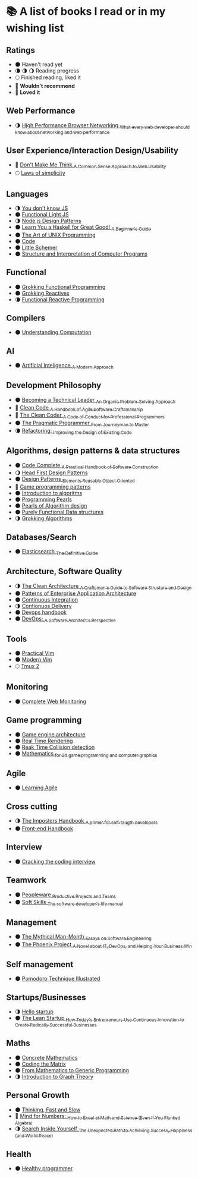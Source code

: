 # :books: A list of books I read or in my wishing list

## Ratings

- 🌑 Haven't read yet
- 🌘 🌗 🌖 Reading progress
- 🌕 Finished reading, liked it
- 🌝 **Wouldn't recommend**
- 🌟 **Loved it**

## Web Performance

- 🌗 [High Performance Browser Networking <sub>What every web developer should know about networking and web performance</sub>](https://hpbn.co/)

## User Experience/Interaction Design/Usability

- 🌟 [Don't Make Me Think <sub>A Common Sense Approach to Web Usability</sub>](https://www.amazon.co.uk/Dont-Make-Think-Revisited-Usability/dp/0321965515)
- 🌕 [Laws of simplicity](http://lawsofsimplicity.com/)

## Languages

- 🌗 [You don't know JS](https://github.com/getify/You-Dont-Know-JS)
- 🌑 [Functional Light JS](https://github.com/getify/Functional-Light-JS)
- 🌗 [Node.js Design Patterns](https://www.nodejsdesignpatterns.com/)
- 🌑 [Learn You a Haskell for Great Good! <sub>A Beginner's Guide</sub>](http://learnyouahaskell.com/)
- 🌑 [The Art of UNIX Programming](http://www.catb.org/esr/writings/taoup/)
- 🌑 [Code](https://www.amazon.co.uk/Code-Language-Computer-Hardware-Software/dp/0735611319)
- 🌑 [Little Schemer](https://mitpress.mit.edu/books/little-schemer)
- 🌑 [Structure and Interpretation of Computer Programs](https://mitpress.mit.edu/sicp/)

## Functional

- 🌑 [Grokking Functional Programming](https://www.manning.com/books/grokking-functional-programming)
- 🌑 [Grokking Reactivex](https://www.manning.com/books/grokking-reactivex)
- 🌘 [Functional Reactive Programming](https://www.amazon.co.uk/Functional-Reactive-Programming-Stephen-Blackheath/dp/1633430103)

## Compilers

- 🌑 [Understanding Computation](http://computationbook.com/)

## AI

- 🌑 [Artificial Inteligence <sub>A Modern Approach</sub>](http://aima.cs.berkeley.edu/)

## Development Philosophy

- 🌑 [Becoming a Technical Leader <sub>An Organic Problem-Solving Approach</sub>]()
- 🌟 [Clean Code <sub>A Handbook of Agile Software Craftsmanship</sub>](http://amzn.to/2AKoLL8)
- 🌟 [The Clean Coder <sub>A Code of Conduct for Professional Programmers</sub>](http://amzn.to/2zLE02u)
- 🌑 [The Pragmatic Programmer <sub>From Journeyman to Master</sub>](https://www.amazon.co.uk/Pragmatic-Programmer-Andrew-Hunt/dp/020161622X)
- 🌘 [Refactoring: <sub>Improving the Design of Existing Code</sub>](https://martinfowler.com/books/refactoring.html)

## Algorithms, design patterns & data structures

- 🌑 [Code Complete <sub>A Practical Handbook of Software Construction</sub>](https://www.amazon.co.uk/Code-Complete-Practical-Handbook-Construction/dp/0735619670)
- 🌖 [Head First Design Patterns](http://www.headfirstlabs.com/books/hfdp/)
- 🌑 [Design Patterns <sub>Elements Reusable Object Oriented</sub>](https://www.amazon.co.uk/Design-patterns-elements-reusable-object-oriented/dp/0201633612)
- 🌟 [Game programming patterns](http://gameprogrammingpatterns.com/)
- 🌑 [Introduction to algoritms](https://mitpress.mit.edu/books/introduction-algorithms)
- 🌑 [Programming Pearls](https://www.amazon.co.uk/Programming-Pearls-Joe-Bentley/dp/8177588583)
- 🌑 [Pearls of Algorithm design](http://www.cambridge.org/gb/academic/subjects/computer-science/programming-languages-and-applied-logic/pearls-functional-algorithm-design?format=HB&isbn=9780521513388)
- 🌑 [Purely Functional Data structures](https://www.amazon.co.uk/Purely-Functional-Data-Structures-Okasaki/dp/0521663504)
- 🌗 [Grokking Algorithms](https://www.manning.com/books/grokking-algorithms)

## Databases/Search

- 🌑 [Elasticsearch <sub>The Definitive Guide</sub>](http://shop.oreilly.com/product/0636920028505.do)

## Architecture, Software Quality

- 🌗 [The Clean Architecture <sub>A Craftsman's Guide to Software Structure and Design</sub>]()
- 🌑 [Patterns of Enterprise Application Architecture](https://martinfowler.com/books/eaa.html)
- 🌑 [Continuous Integration](https://martinfowler.com/books/duvall.html)
- 🌗 [Contionuos Delivery](https://martinfowler.com/books/continuousDelivery.html)
- 🌑 [Devops handbook](https://www.amazon.co.uk/Devops-Handbook-World-Class-Reliability-Organizations/dp/1942788002)
- 🌑 [DevOps: <sub>A Software Architect's Perspective</sub>](https://www.amazon.com/dp/0134049845?ref=emc_b_5_i)

## Tools

- 🌑 [Practical Vim](https://pragprog.com/book/dnvim2/practical-vim-second-edition)
- 🌑 [Modern Vim](https://pragprog.com/book/modvim/modern-vim)
- 🌕 [Tmux 2](https://pragprog.com/book/bhtmux2/tmux-2)

## Monitoring

- 🌑 [Complete Web Monitoring](http://shop.oreilly.com/product/9780596155148.do)

## Game programming

- 🌑 [Game engine architecture](http://www.gameenginebook.com/)
- 🌑 [Real Time Rendering](http://www.realtimerendering.com/)
- 🌑 [Reak Time Collision detection](http://realtimecollisiondetection.net/)
- 🌑 [Mathematics <sub>for 3d game programming and computer graphics</sub>](http://www.mathfor3dgameprogramming.com/)

## Agile

- 🌑 [Learning Agile](http://shop.oreilly.com/product/0636920025849.do)

## Cross cutting

- 🌗 [The Imposters Handbook <sub>A primer for self-taugth developers</sub>](https://bigmachine.io/products/the-imposters-handbook)
- 🌑 [Front-end Handbook](https://frontendmasters.com/books/front-end-handbook/2017/)

## Interview

- 🌑 [Cracking the coding interview](http://www.crackingthecodinginterview.com/)

## Teamwork

- 🌑 [Peopleware <sub>Productive Projects and Teams</sub>](https://www.amazon.co.uk/Peopleware-Productive-Projects-Tom-DeMarco/dp/0932633439)
- 🌑 [Soft Skills <sub>The software developer's life manual</sub>](https://www.manning.com/books/soft-skills)

## Management

- 🌑 [The Mythical Man-Month <sub>Essays on Software Engineering</sub>](https://www.amazon.co.uk/Mythical-Man-Month-Software-Engineering-Anniversary/dp/0201835959)
- 🌑 [The Phoenix Project <sub>A Novel about IT, DevOps, and Helping Your Business Win</sub>](https://itrevolution.com/book/the-phoenix-project/)

## Self management

- 🌑 [Pomodoro Technique Illustrated](https://pragprog.com/book/snfocus/pomodoro-technique-illustrated)

## Startups/Businesses

- 🌗 [Hello startup](http://amzn.to/2Arpazw)
- 🌑 [The Lean Startup <sub>How Today's Entrepreneurs Use Continuous Innovation to Create Radically Successful Businesses</sub>](http://amzn.to/2A07HRE)

## Maths

- 🌑 [Concrete Mathematics](http://www-cs-faculty.stanford.edu/~knuth/gkp.html)
- 🌑 [Coding the Matrix](http://codingthematrix.com/)
- 🌑 [From Mathematics to Generic Programming](http://www.fm2gp.com/)
- 🌗 [Introduction to Graph Theory](http://store.doverpublications.com/0486678709.html)

## Personal Growth

- 🌑 [Thinking, Fast and Slow](https://www.amazon.co.uk/Thinking-Fast-Slow-Daniel-Kahneman/dp/0141033576)
- 🌟 [Mind for Numbers: <sub>How to Excel at Math and Science (Even If You Flunked Algebra)</sub>](http://amzn.to/2BG4Quf)
- 🌗 [Search Inside Yourself <sub>The Unexpected Path to Achieving Success, Happiness (and World Peace)</sub>](https://siyli.org/resources/category/siy-book)

## Health

- 🌑 [Healthy programmer](http://healthyprog.com/)
